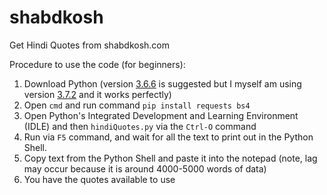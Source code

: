 # shabdkosh
Get Hindi Quotes from shabdkosh.com

Procedure to use the code (for beginners):
1.  Download Python (version [3.6.6](https://www.python.org/downloads/release/python-366/) is suggested but I myself am using version [3.7.2](https://www.python.org/downloads/release/python-372/) and it works perfectly)
2.	Open ```cmd``` and run command ```pip install requests bs4```
3.	Open Python's Integrated Development and Learning Environment (IDLE) and then ```hindiQuotes.py``` via the ```Ctrl-O``` command
4.  Run via ```F5``` command, and wait for all the text to print out in the Python Shell.
5.	Copy text from the Python Shell and paste it into the notepad (note, lag may occur because it is around 4000-5000 words of data)
6.	You have the quotes available to use
